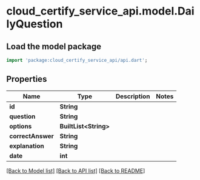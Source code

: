 # cloud_certify_service_api.model.DailyQuestion

## Load the model package
```dart
import 'package:cloud_certify_service_api/api.dart';
```

## Properties
Name | Type | Description | Notes
------------ | ------------- | ------------- | -------------
**id** | **String** |  | 
**question** | **String** |  | 
**options** | **BuiltList&lt;String&gt;** |  | 
**correctAnswer** | **String** |  | 
**explanation** | **String** |  | 
**date** | **int** |  | 

[[Back to Model list]](../README.md#documentation-for-models) [[Back to API list]](../README.md#documentation-for-api-endpoints) [[Back to README]](../README.md)


